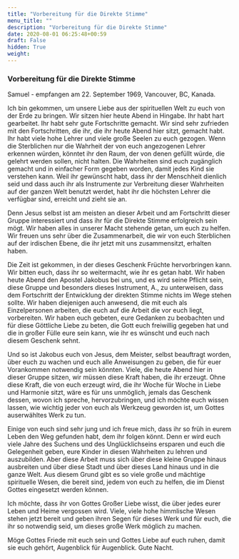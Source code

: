 ```yaml
---
title: "Vorbereitung für die Direkte Stimme"
menu_title: ""
description: "Vorbereitung für die Direkte Stimme"
date: 2020-08-01 06:25:48+00:59
draft: False
hidden: True
weight:
---
```

### Vorbereitung für die Direkte Stimme

Samuel - empfangen am 22. September 1969, Vancouver, BC, Kanada.

Ich bin gekommen, um unsere Liebe aus der spirituellen Welt zu euch von der Erde zu bringen. Wir sitzen hier heute Abend in Hingabe. Ihr habt hart gearbeitet. Ihr habt sehr gute Fortschritte gemacht. Wir sind sehr zufrieden mit den Fortschritten, die ihr, die ihr heute Abend hier sitzt, gemacht habt. Ihr habt viele hohe Lehrer und viele große Seelen zu euch gezogen. Wenn die Sterblichen nur die Wahrheit der von euch angezogenen Lehrer erkennen würden, könntet ihr den Raum, der von denen gefüllt würde, die gelehrt werden sollen, nicht halten. Die Wahrheiten sind euch zugänglich gemacht und in einfacher Form gegeben worden, damit jedes Kind sie verstehen kann. Weil ihr gewünscht habt, dass ihr der Menschheit dienlich seid und dass auch ihr als Instrumente zur Verbreitung dieser Wahrheiten auf der ganzen Welt benutzt werdet, habt ihr die höchsten Lehrer die verfügbar sind, erreicht und zieht sie an.  

Denn Jesus selbst ist am meisten an dieser Arbeit und am Fortschritt dieser Gruppe interessiert und dass ihr für die Direkte Stimme erfolgreich sein mögt. Wir haben alles in unserer Macht stehende getan, um euch zu helfen. Wir freuen uns sehr über die Zusammenarbeit, die wir von euch Sterblichen auf der irdischen Ebene, die ihr jetzt mit uns zusammensitzt, erhalten haben.

Die Zeit ist gekommen, in der dieses Geschenk Früchte hervorbringen kann. Wir bitten euch, dass ihr so weitermacht, wie ihr es getan habt. Wir haben heute Abend den Apostel Jakobus bei uns, und es wird seine Pflicht sein, diese Gruppe und besonders dieses Instrument, A., zu unterweisen, dass dem Fortschritt der Entwicklung der direkten Stimme nichts im Wege stehen sollte. Wir haben diejenigen auch anwesend, die mit euch als Einzelpersonen arbeiten, die euch auf die Arbeit die vor euch liegt, vorbereiten. Wir haben euch gebeten, eure Gedanken zu beobachten und für diese Göttliche Liebe zu beten, die Gott euch freiwillig gegeben hat und die in großer Fülle eure sein kann, wie ihr es wünscht und euch nach diesem Geschenk sehnt.  

Und so ist Jakobus euch von Jesus, dem Meister, selbst beauftragt worden, über euch zu wachen und euch alle Anweisungen zu geben, die für euer Vorankommen notwendig sein könnten. Viele, die heute Abend hier in dieser Gruppe sitzen, wir müssen diese Kraft haben, die ihr erzeugt. Ohne diese Kraft, die von euch erzeugt wird, die ihr Woche für Woche in Liebe und Harmonie sitzt, wäre es für uns unmöglich, jemals das Geschenk dessen, wovon ich spreche, hervorzubringen, und ich möchte euch wissen lassen, wie wichtig jeder von euch als Werkzeug geworden ist, um Gottes auserwähltes Werk zu tun.  

Einige von euch sind sehr jung und ich freue mich, dass ihr so früh in eurem Leben den Weg gefunden habt, dem ihr folgen könnt. Denn er wird euch viele Jahre des Suchens und des Unglücklichseins ersparen und euch die Gelegenheit geben, eure Kinder in diesen Wahrheiten zu lehren und auszubilden. Aber diese Arbeit muss sich über diese kleine Gruppe hinaus ausbreiten und über diese Stadt und über dieses Land hinaus und in die ganze Welt. Aus diesem Grund gibt es so viele große und mächtige spirituelle Wesen, die bereit sind, jedem von euch zu helfen, die im Dienst Gottes eingesetzt werden können.  

Ich möchte, dass ihr von Gottes Großer Liebe wisst, die über jedes eurer Leben und Heime vergossen wird. Viele, viele hohe himmlische Wesen stehen jetzt bereit und geben ihren Segen für dieses Werk und für euch, die ihr so notwendig seid, um dieses große Werk möglich zu machen.  

Möge Gottes Friede mit euch sein und Gottes Liebe auf euch ruhen, damit sie euch gehört, Augenblick für Augenblick. Gute Nacht.
